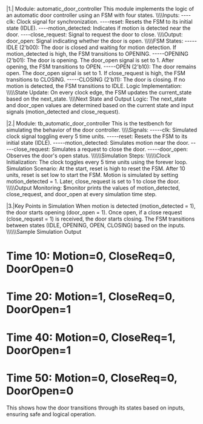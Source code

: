 |1.| Module: automatic_door_controller
This module implements the logic of an automatic door controller using an FSM with four states.
\\\\\\\\Inputs:
----clk: Clock signal for synchronization.
----reset: Resets the FSM to its initial state (IDLE).
----motion_detected: Indicates if motion is detected near the door.
----close_request: Signal to request the door to close.
\\\\\\\\Output:
door_open: Signal indicating whether the door is open.
\\\\\\\\\FSM States:
-----IDLE (2'b00):
The door is closed and waiting for motion detection.
If motion_detected is high, the FSM transitions to OPENING.
-----OPENING (2'b01):
The door is opening.
The door_open signal is set to 1.
After opening, the FSM transitions to OPEN.
-----OPEN (2'b10):
The door remains open.
The door_open signal is set to 1.
If close_request is high, the FSM transitions to CLOSING.
-----CLOSING (2'b11):
The door is closing.
If no motion is detected, the FSM transitions to IDLE.
Logic Implementation:
\\\\\\\\\\State Update:
On every clock edge, the FSM updates the current_state based on the next_state.
\\\\\\\\Next State and Output Logic:
The next_state and door_open values are determined based on the current state and input signals (motion_detected and close_request).


|2.| Module: tb_automatic_door_controller
This is the testbench for simulating the behavior of the door controller.
\\\\\\\\Signals:
-----clk: Simulated clock signal toggling every 5 time units.
-----reset: Resets the FSM to its initial state (IDLE).
-----motion_detected: Simulates motion near the door.
-----close_request: Simulates a request to close the door.
-----door_open: Observes the door's open status.
\\\\\\\\\\\Simulation Steps:
\\\\\\\\\\\\Clock Initialization:
The clock toggles every 5 time units using the forever loop.
Simulation Scenario:
At the start, reset is high to reset the FSM.
After 10 units, reset is set low to start the FSM.
Motion is simulated by setting motion_detected = 1.
Later, close_request is set to 1 to close the door.
\\\\\\\\\Output Monitoring:
$monitor prints the values of motion_detected, close_request, and door_open at every simulation time step.


|3.|Key Points in Simulation
When motion is detected (motion_detected = 1), the door starts opening (door_open = 1).
Once open, if a close request (close_request = 1) is received, the door starts closing.
The FSM transitions between states (IDLE, OPENING, OPEN, CLOSING) based on the inputs.
\\\\\\\\\\\Sample Simulation Output
# Time 10: Motion=0, CloseReq=0, DoorOpen=0
# Time 20: Motion=1, CloseReq=0, DoorOpen=1
# Time 40: Motion=0, CloseReq=1, DoorOpen=1
# Time 50: Motion=0, CloseReq=0, DoorOpen=0
This shows how the door transitions through its states based on inputs, ensuring safe and logical operation.







